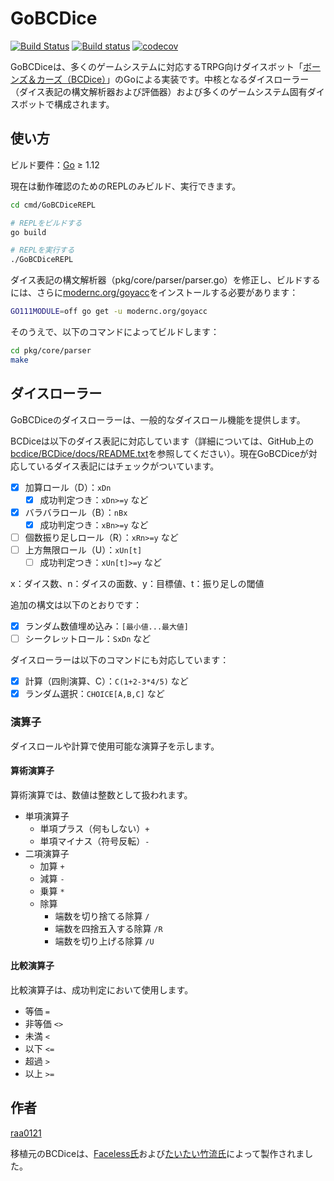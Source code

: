 # GoBCDice

[![Build Status](https://travis-ci.org/raa0121/GoBCDice.svg?branch=master)](https://travis-ci.org/raa0121/GoBCDice)
[![Build status](https://ci.appveyor.com/api/projects/status/4gl47493rao9t4b8/branch/master?svg=true)](https://ci.appveyor.com/project/raa0121/gobcdice/branch/master)
[![codecov](https://codecov.io/gh/raa0121/GoBCDice/branch/master/graph/badge.svg)](https://codecov.io/gh/raa0121/GoBCDice)

GoBCDiceは、多くのゲームシステムに対応するTRPG向けダイスボット「[ボーンズ＆カーズ（BCDice）](https://github.com/bcdice/BCDice)」のGoによる実装です。中核となるダイスローラー（ダイス表記の構文解析器および評価器）および多くのゲームシステム固有ダイスボットで構成されます。

## 使い方

ビルド要件：[Go](https://golang.org/dl/) &ge; 1.12

現在は動作確認のためのREPLのみビルド、実行できます。

```bash
cd cmd/GoBCDiceREPL

# REPLをビルドする
go build

# REPLを実行する
./GoBCDiceREPL
```

ダイス表記の構文解析器（pkg/core/parser/parser.go）を修正し、ビルドするには、さらに[modernc.org/goyacc](https://godoc.org/modernc.org/goyacc)をインストールする必要があります：

```bash
GO111MODULE=off go get -u modernc.org/goyacc
```

そのうえで、以下のコマンドによってビルドします：

```bash
cd pkg/core/parser
make
```

## ダイスローラー

GoBCDiceのダイスローラーは、一般的なダイスロール機能を提供します。

BCDiceは以下のダイス表記に対応しています（詳細については、GitHub上の[bcdice/BCDice/docs/README.txt](https://github.com/bcdice/BCDice/tree/master/docs)を参照してください）。現在GoBCDiceが対応しているダイス表記にはチェックがついています。

* [x] 加算ロール（D）：`xDn`
    * [x] 成功判定つき：`xDn>=y` など
* [x] バラバラロール（B）：`nBx`
    * [x] 成功判定つき：`xBn>=y` など
* [ ] 個数振り足しロール（R）：`xRn>=y` など
* [ ] 上方無限ロール（U）：`xUn[t]`
    * [ ] 成功判定つき：`xUn[t]>=y` など

x：ダイス数、n：ダイスの面数、y：目標値、t：振り足しの閾値

追加の構文は以下のとおりです：

* [x] ランダム数値埋め込み：`[最小値...最大値]`
* [ ] シークレットロール：`SxDn` など

ダイスローラーは以下のコマンドにも対応しています：

* [x] 計算（四則演算、C）：`C(1+2-3*4/5)` など
* [x] ランダム選択：`CHOICE[A,B,C]` など

### 演算子

ダイスロールや計算で使用可能な演算子を示します。

#### 算術演算子

算術演算では、数値は整数として扱われます。

* 単項演算子
    * 単項プラス（何もしない）`+`
    * 単項マイナス（符号反転）`-`
* 二項演算子
    * 加算 `+`
    * 減算 `-`
    * 乗算 `*`
    * 除算
        * 端数を切り捨てる除算 `/`
        * 端数を四捨五入する除算 `/R`
        * 端数を切り上げる除算 `/U`

#### 比較演算子

比較演算子は、成功判定において使用します。

* 等価 `=`
* 非等価 `<>`
* 未満 `<`
* 以下 `<=`
* 超過 `>`
* 以上 `>=`

## 作者

[raa0121](https://twitter.com/raa0121)

移植元のBCDiceは、[Faceless氏](https://twitter.com/Faceless192x)および[たいたい竹流氏](https://twitter.com/torgtaitai)によって製作されました。
